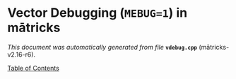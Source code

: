
# Vector Debugging (`MEBUG=1`) in mātricks
_This document was automatically generated from file_ **`vdebug.cpp`** (mātricks-v2.16-r6).


[Table of Contents](README.md)
